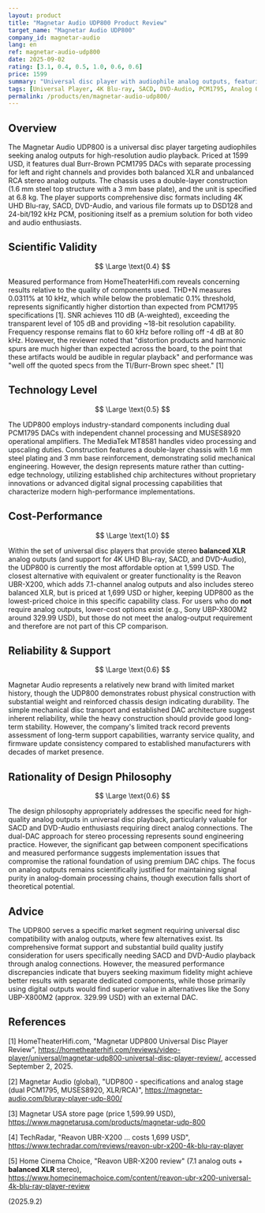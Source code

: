 ```yaml
---
layout: product
title: "Magnetar Audio UDP800 Product Review"
target_name: "Magnetar Audio UDP800"
company_id: magnetar-audio
lang: en
ref: magnetar-audio-udp800
date: 2025-09-02
rating: [3.1, 0.4, 0.5, 1.0, 0.6, 0.6]
price: 1599
summary: "Universal disc player with audiophile analog outputs, featuring dual PCM1795 DACs but showing higher measured distortion than expected from component specifications."
tags: [Universal Player, 4K Blu-ray, SACD, DVD-Audio, PCM1795, Analog Outputs]
permalink: /products/en/magnetar-audio-udp800/
---
```


## Overview

The Magnetar Audio UDP800 is a universal disc player targeting audiophiles seeking analog outputs for high-resolution audio playback. Priced at 1599 USD, it features dual Burr-Brown PCM1795 DACs with separate processing for left and right channels and provides both balanced XLR and unbalanced RCA stereo analog outputs. The chassis uses a double-layer construction (1.6 mm steel top structure with a 3 mm base plate), and the unit is specified at 6.8 kg. The player supports comprehensive disc formats including 4K UHD Blu-ray, SACD, DVD-Audio, and various file formats up to DSD128 and 24-bit/192 kHz PCM, positioning itself as a premium solution for both video and audio enthusiasts.

## Scientific Validity

$$ \Large \text{0.4} $$

Measured performance from HomeTheaterHifi.com reveals concerning results relative to the quality of components used. THD+N measures 0.0311% at 10 kHz, which while below the problematic 0.1% threshold, represents significantly higher distortion than expected from PCM1795 specifications [1]. SNR achieves 110 dB (A-weighted), exceeding the transparent level of 105 dB and providing ~18-bit resolution capability. Frequency response remains flat to 60 kHz before rolling off -4 dB at 80 kHz. However, the reviewer noted that "distortion products and harmonic spurs are much higher than expected across the board, to the point that these artifacts would be audible in regular playback" and performance was "well off the quoted specs from the TI/Burr-Brown spec sheet." [1]

## Technology Level

$$ \Large \text{0.5} $$

The UDP800 employs industry-standard components including dual PCM1795 DACs with independent channel processing and MUSES8920 operational amplifiers. The MediaTek MT8581 handles video processing and upscaling duties. Construction features a double-layer chassis with 1.6 mm steel plating and 3 mm base reinforcement, demonstrating solid mechanical engineering. However, the design represents mature rather than cutting-edge technology, utilizing established chip architectures without proprietary innovations or advanced digital signal processing capabilities that characterize modern high-performance implementations.

## Cost-Performance

$$ \Large \text{1.0} $$

Within the set of universal disc players that provide stereo **balanced XLR** analog outputs (and support for 4K UHD Blu-ray, SACD, and DVD-Audio), the UDP800 is currently the most affordable option at 1,599 USD. The closest alternative with equivalent or greater functionality is the Reavon UBR-X200, which adds 7.1-channel analog outputs and also includes stereo balanced XLR, but is priced at 1,699 USD or higher, keeping UDP800 as the lowest-priced choice in this specific capability class. For users who do **not** require analog outputs, lower-cost options exist (e.g., Sony UBP-X800M2 around 329.99 USD), but those do not meet the analog-output requirement and therefore are not part of this CP comparison.

## Reliability & Support

$$ \Large \text{0.6} $$

Magnetar Audio represents a relatively new brand with limited market history, though the UDP800 demonstrates robust physical construction with substantial weight and reinforced chassis design indicating durability. The simple mechanical disc transport and established DAC architecture suggest inherent reliability, while the heavy construction should provide good long-term stability. However, the company's limited track record prevents assessment of long-term support capabilities, warranty service quality, and firmware update consistency compared to established manufacturers with decades of market presence.

## Rationality of Design Philosophy

$$ \Large \text{0.6} $$

The design philosophy appropriately addresses the specific need for high-quality analog outputs in universal disc playback, particularly valuable for SACD and DVD-Audio enthusiasts requiring direct analog connections. The dual-DAC approach for stereo processing represents sound engineering practice. However, the significant gap between component specifications and measured performance suggests implementation issues that compromise the rational foundation of using premium DAC chips. The focus on analog outputs remains scientifically justified for maintaining signal purity in analog-domain processing chains, though execution falls short of theoretical potential.

## Advice

The UDP800 serves a specific market segment requiring universal disc compatibility with analog outputs, where few alternatives exist. Its comprehensive format support and substantial build quality justify consideration for users specifically needing SACD and DVD-Audio playback through analog connections. However, the measured performance discrepancies indicate that buyers seeking maximum fidelity might achieve better results with separate dedicated components, while those primarily using digital outputs would find superior value in alternatives like the Sony UBP-X800M2 (approx. 329.99 USD) with an external DAC.

## References

[1] HomeTheaterHifi.com, "Magnetar UDP800 Universal Disc Player Review", https://hometheaterhifi.com/reviews/video-player/universal/magnetar-udp800-universal-disc-player-review/, accessed September 2, 2025.  

[2] Magnetar Audio (global), "UDP800 - specifications and analog stage (dual PCM1795, MUSES8920, XLR/RCA)", https://magnetar-audio.com/bluray-player-udp-800/  

[3] Magnetar USA store page (price 1,599.99 USD), https://www.magnetarusa.com/products/magnetar-udp-800  

[4] TechRadar, "Reavon UBR-X200 ... costs 1,699 USD", https://www.techradar.com/reviews/reavon-ubr-x200-4k-blu-ray-player  

[5] Home Cinema Choice, "Reavon UBR-X200 review" (7.1 analog outs + **balanced XLR** stereo), https://www.homecinemachoice.com/content/reavon-ubr-x200-universal-4k-blu-ray-player-review  


(2025.9.2)
